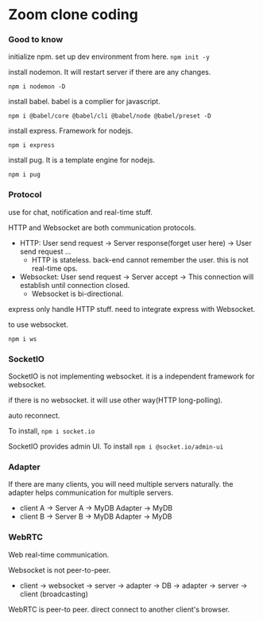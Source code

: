 # Zoom clone coding

### Good to know

initialize npm. set up dev environment from here.
`npm init -y`

install nodemon. It will restart server if there are any changes.

`npm i nodemon -D`

install babel. babel is a complier for javascript.

`npm i @babel/core @babel/cli @babel/node @babel/preset -D`

install express. Framework for nodejs.

`npm i express`

install pug. It is a template engine for nodejs.

`npm i pug`

### Protocol

use for chat, notification and real-time stuff.

HTTP and Websocket are both communication protocols.

- HTTP: User send request -> Server response(forget user here) -> User send request ...
  - HTTP is stateless. back-end cannot remember the user. this is not real-time ops.
- Websocket: User send request -> Server accept -> This connection will establish until connection closed.
  - Websocket is bi-directional.

express only handle HTTP stuff. need to integrate express with Websocket.

to use websocket.

`npm i ws`

### SocketIO

SocketIO is not implementing websocket. it is a independent framework for websocket.

if there is no websocket. it will use other way(HTTP long-polling).

auto reconnect.

To install, `npm i socket.io`

SocketIO provides admin UI. To install `npm i @socket.io/admin-ui`

### Adapter

If there are many clients, you will need multiple servers naturally. the adapter helps communication for multiple servers.

- client A -> Server A -> MyDB Adapter -> MyDB
- client B -> Server B -> MyDB Adapter -> MyDB

### WebRTC

Web real-time communication.

Websocket is not peer-to-peer.

- client -> websocket -> server -> adapter -> DB -> adapter -> server -> client (broadcasting)

WebRTC is peer-to peer. direct connect to another client's browser.
